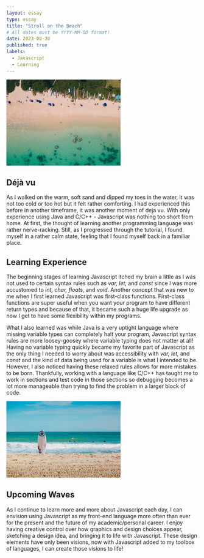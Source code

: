 ```yaml
---
layout: essay
type: essay
title: "Stroll on the Beach"
# All dates must be YYYY-MM-DD format!
date: 2023-08-30
published: true
labels:
  - Javascript
  - Learning
---
```

<img width="300px" class="rounded float-end" src="../img/lanikaibeach.jpg" alt="Topview of Lanikai Beach">

## Déjà vu
As I walked on the warm, soft sand and dipped my toes in the water, it was not too cold or too hot but it felt rather comforting. I had experienced this before in another timeframe, it was another moment of deja vu. With only experience using Java and C/C++ - Javascript was nothing too short from home. At first, the thought of learning another programming language was rather nerve-racking. Still, as I progressed through the tutorial, I found myself in a rather calm state, feeling that I found myself back in a familiar place.

## Learning Experience
The beginning stages of learning Javascript itched my brain a little as I was not used to certain syntax rules such as <em>var, let,</em> and <em>const</em> since I was more accustomed to <em>int, char, floats,</em> and <em>void</em>. Another concept that was new to me when I first learned Javascript was first-class functions. First-class functions are super useful when you want your program to have different return types and because of that, it became such a huge life upgrade as now I get to have some flexibility within my programs.

What I also learned was while Java is a very uptight language where missing variable types can completely halt your program, Javascript syntax rules are more loosey-goosey where variable typing does not matter at all! Having no variable typing quickly became my favorite part of Javascript as the only thing I needed to worry about was accessibility with <em>var, let,</em> and <em>const</em> and the kind of data being used for a variable is what I intended to be. However, I also noticed having these relaxed rules allows for more mistakes to be born. Thankfully, working with a language like C/C++ has taught me to work in sections and test code in those sections so debugging becomes a lot more manageable than trying to find the problem in a larger block of code.

<img width="300px" class="rounded float-start pe-5" src="../img/surfboard-beach.jpg" alt="View of beach with a surfboard">

## Upcoming Waves
As I continue to learn more and more about Javascript each day, I can envision using Javascript as my front-end language more often than ever for the present and the future of my academic/personal career. I enjoy having creative control over how graphics and design choices appear, sketching a design idea, and bringing it to life with Javascript. These design elements have only been visions, now with Javascript added to my toolbox of languages, I can create those visions to life!
